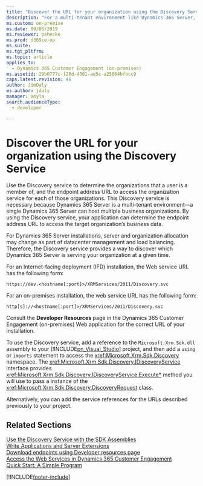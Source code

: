 ```yaml
---
title: "Discover the URL for your organization using the Discovery Service (Developer Guide for Dynamics 365 Server )| MicrosoftDocs"
description: "For a multi-tenant environment like Dynamics 365 Server, you can use Discovery service to determine the organizations that a user is member of"
ms.custom: on-premise
ms.date: 09/05/2019
ms.reviewer: pehecke
ms.prod: d365ce-op
ms.suite: 
ms.tgt_pltfrm: 
ms.topic: article
applies_to: 
  - Dynamics 365 Customer Engagement (on-premises)
ms.assetid: 29b0777c-f28d-4301-ae5c-a25064bfbcc9
caps.latest.revision: 46
author: JimDaly
ms.author: jdaly
manager: amyla
search.audienceType: 
  - developer

---
```


# Discover the URL for your organization using the Discovery Service 

Use the Discovery service to determine the organizations that a user is a member of, and the endpoint address URL to access the organization service for each of those organizations. This Discovery service is necessary because Dynamics 365 Server is a multi-tenant environment—a single Dynamics 365 Server can host multiple business organizations. By using the Discovery service, your application can determine the endpoint address URL to access the target organization’s business data.  
  
 For Dynamics 365 Server installations, server and organization allocation may change as part of datacenter management and load balancing. Therefore, the Discovery service provides a way to discover which Dynamics 365 Server is serving your organization at a given time.  
  
 For an Internet-facing deployment (IFD) installation, the Web service URL has the following form:  
```  
https://dev.<hostname[:port]>/XRMServices/2011/Discovery.svc  
```  

 For an on-premises installation, the web service URL has the following form:  
```  
http[s]://<hostname[:port]>/XRMServices/2011/Discovery.svc  
```  

 Consult the **Developer Resources** page in the Dynamics 365 Customer Engagement (on-premises) Web application for the correct URL of your installation.  
  
 To use the Discovery service, add a reference to the `Microsoft.Xrm.Sdk.dll` assembly to your [!INCLUDE[pn_Visual_Studio](../includes/pn-visual-studio.md)] project, and then add a `using` or `imports` statement to access the <xref:Microsoft.Xrm.Sdk.Discovery> namespace. The <xref:Microsoft.Xrm.Sdk.Discovery.IDiscoveryService> interface provides <xref:Microsoft.Xrm.Sdk.Discovery.IDiscoveryService.Execute*> method you will use to pass a instance of the <xref:Microsoft.Xrm.Sdk.Discovery.DiscoveryRequest> class.
 
Alternatively, you can add the service references for the URLs described previously to your project.
  
## Related Sections  
 [Use the Discovery Service with the SDK Assemblies](/powerapps/developer/common-data-service/org-service/discovery-service)  
 [Write Applications and Server Extensions](extend-dynamics-365-server.md)<br />
 [Download endpoints using Developer resources page](developer-resources-page.md)<br />
 [Access the Web Services in Dynamics 365 Customer Engagement](authenticate-users.md)<br />
 [Quick Start: A Simple Program](simple-program-web-services.md)<br />


[!INCLUDE[footer-include](../../../includes/footer-banner.md)]